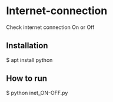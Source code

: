 # Internet-connection
Check internet connection On or Off

Installation
------------
$ apt install python

How to run
----------
$ python inet_ON-OFF.py



